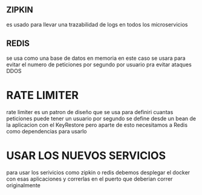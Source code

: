 ## ZIPKIN
es usado para llevar una trazabilidad de logs en todos los microservicios

## REDIS
se usa como una base de datos en memoria en este caso se usara para evitar el numero de peticiones por
segundo por usuario pra evitar ataques DDOS

# RATE LIMITER
rate limiter es un patron de diseño que se usa para definiri cuantas peticiones puede tener un 
usuario por segundo se define desde un bean de la aplicacion con el KeyRestore pero aparte de esto
necesitamos a Redis como dependencias para usarlo

# USAR LOS NUEVOS SERVICIOS
para usar los serivicios como zipkin o redis debemos desplegar el docker con esas aplicaciones
y correrlas en el puerto que deberian correr originalmente
